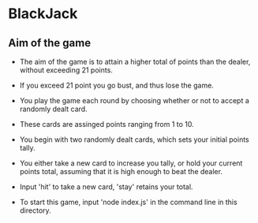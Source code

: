 # BlackJack

## Aim of the game

- The aim of the game is to attain a higher total of points than the dealer, without exceeding 21 points. 

- If you exceed 21 point you go bust, and thus lose the game.

- You play the game each round by choosing whether or not to accept a randomly dealt card. 

- These cards are assinged points ranging from 1 to 10. 

- You begin with two randomly dealt cards, which sets your initial points tally.

- You either take a new card to increase you tally, or hold your current points total, assuming that it is high enough to beat the dealer.

- Input 'hit' to take a new card, 'stay' retains your total.

- To start this game, input 'node index.js' in the command line in this directory. 

